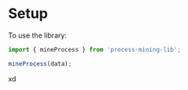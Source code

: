 # Setup

To use the library:

```js
import { mineProcess } from 'process-mining-lib';

mineProcess(data);
```
xd